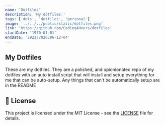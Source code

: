 ```yaml
---
name: 'Dotfiles'
description: 'My dotfiles.'
tags: ['dots', 'dotfiles', 'personal']
image: '../../../public/static/dotfiles.png'
link: 'https://github.com/Coding4Hours/dotfiles'
startDate: '1970-01-01'
endDate: '292277026596-12-04'
---
```

## My Dotfiles

These are my dotfiles. They are a polished, and opionionated repo of my dotfiles with an auto install script that will install and setup everything for me that can be auto-setup. 
Any things that can't be automatically setup are in the README

## 📄 License

This project is licensed under the MIT License - see the [LICENSE](https://github.com/Coding4Hours/dotfiles/blob/main/LICENSE) file for details.
